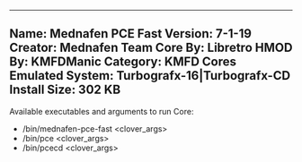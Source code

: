 -----------------------
Name: Mednafen PCE Fast
Version: 7-1-19
Creator: Mednafen Team
Core By: Libretro
HMOD By: KMFDManic
Category: KMFD Cores
Emulated System: Turbografx-16|Turbografx-CD
Install Size: 302 KB
-----------------------
Available executables and arguments to run Core:
- /bin/mednafen-pce-fast <rom> <clover_args>
- /bin/pce <rom> <clover_args>
- /bin/pcecd <rom> <clover_args>
